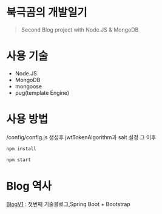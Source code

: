 # 북극곰의 개발일기
> Second Blog project with Node.JS &amp; MongoDB

# 사용 기술
* Node.JS
* MongoDB
* mongoose
* pug(template Engine)

# 사용 방법
/config/config.js 생성후 jwtTokenAlgorithm과 salt 설정 그 이후
```bash
npm install
```

```bash
npm start
```

# Blog 역사
[BlogV1](http://github.com/purplebeen/BlogV1) : 첫번째 기술블로그,Spring Boot + Bootstrap
